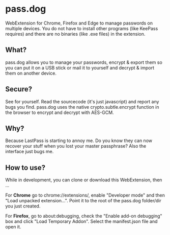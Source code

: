 # pass.dog
WebExtension for Chrome, Firefox and Edge to manage passwords on multiple devices. You do not have to install other programs (like KeePass requires) and there are no binaries (like .exe files) in the extension.

## What?
pass.dog allows you to manage your passwords, encrypt & export them so you can put it on a USB stick or mail it to yourself and decrypt & import them on another device.

## Secure?
See for yourself. Read the sourcecode (it's just javascript) and report any bugs you find. pass.dog uses the native crypto.subtle.encrypt function in the browser to encrypt and decrypt with AES-GCM.

## Why?
Because LastPass is starting to annoy me. Do you know they can now recover your stuff when you lost your master passphrase? Also the interface just bugs me.

## How to use?
While in development, you can clone or download this WebExtension, then ...

For **Chrome** go to chrome://extensions/, enable "Developer mode" and then "Load unpacked extension...". Point it to the root of the pass.dog folder/dir you just created.

For **Firefox**, go to about:debugging, check the "Enable add-on debugging" box and click "Load Temporary Addon". Select the manifest.json file and open it.
